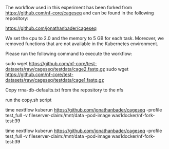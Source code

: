 The workflow used in this experiment has been forked from https://github.com/nf-core/cageseq and can be found in the following repository:

https://github.com/jonathanbader/cageseq

We set the cpu to 2.0 and the memory to 5 GB for each task. Moreover, we removed functions that are not available in the Kubernetes environment.

Please run the following command to execute the workflow:

sudo wget https://github.com/nf-core/test-datasets/raw/cageseq/testdata/cage2.fastq.gz 
sudo wget https://github.com/nf-core/test-datasets/raw/cageseq/testdata/cage1.fastq.gz

Copy rrna-db-defaults.txt from the repository to the nfs

run the copy.sh script



time nextflow kuberun https://github.com/jonathanbader/cageseq  -profile test_full -v fileserver-claim:/mnt/data -pod-image was1docker/nf-fork-test:39

time nextflow kuberun https://github.com/jonathanbader/cageseq  -profile test_full -v fileserver-claim:/mnt/data -pod-image was1docker/nf-fork-test:39


